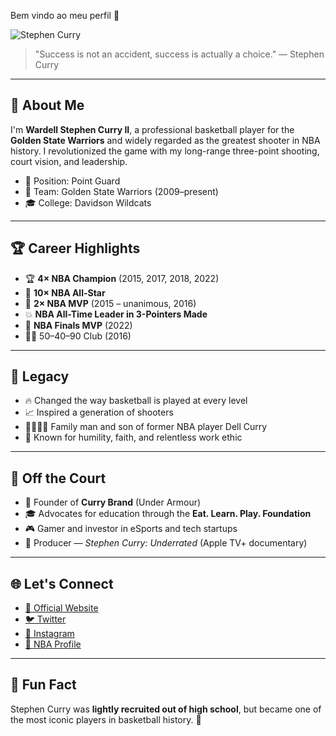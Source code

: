 Bem vindo ao meu perfil 🏀

![Stephen Curry](https://www.google.com/url?sa=i&url=https%3A%2F%2Fwww.pinterest.com%2Fpin%2F760686193337471414%2F&psig=AOvVaw39HhK5FWybNVEU5dCXn6iQ&ust=1749130200191000&source=images&cd=vfe&opi=89978449&ved=0CBQQjRxqFwoTCMj8u_Pv140DFQAAAAAdAAAAABAu)

> "Success is not an accident, success is actually a choice." — Stephen Curry

---

## 🧠 About Me

I'm **Wardell Stephen Curry II**, a professional basketball player for the **Golden State Warriors** and widely regarded as the greatest shooter in NBA history. I revolutionized the game with my long-range three-point shooting, court vision, and leadership.

- 🎯 Position: Point Guard
- 🏀 Team: Golden State Warriors (2009–present)
- 🎓 College: Davidson Wildcats

---

## 🏆 Career Highlights

- 🏆 **4× NBA Champion** (2015, 2017, 2018, 2022)  
- 🌟 **10× NBA All-Star**  
- 🥇 **2× NBA MVP** (2015 – unanimous, 2016)  
- 💥 **NBA All-Time Leader in 3-Pointers Made**  
- 🏅 **NBA Finals MVP** (2022)  
- 🐱‍🏍 50–40–90 Club (2016)

---

## 🧬 Legacy

- 🔥 Changed the way basketball is played at every level  
- 📈 Inspired a generation of shooters  
- 👨‍👩‍👧‍👦 Family man and son of former NBA player Dell Curry  
- 💬 Known for humility, faith, and relentless work ethic

---

## 📡 Off the Court

- 👟 Founder of **Curry Brand** (Under Armour)  
- 🎓 Advocates for education through the **Eat. Learn. Play. Foundation**  
- 🎮 Gamer and investor in eSports and tech startups  
- 🎥 Producer — *Stephen Curry: Underrated* (Apple TV+ documentary)

---

## 🌐 Let's Connect

- [🔗 Official Website](https://stephencurry30.com)  
- [🐦 Twitter](https://twitter.com/StephenCurry30)  
- [📸 Instagram](https://www.instagram.com/stephencurry30)  
- [🏀 NBA Profile](https://www.nba.com/player/201939/stephen-curry)

---

## 🎯 Fun Fact

Stephen Curry was **lightly recruited out of high school**, but became one of the most iconic players in basketball history. 💪 
